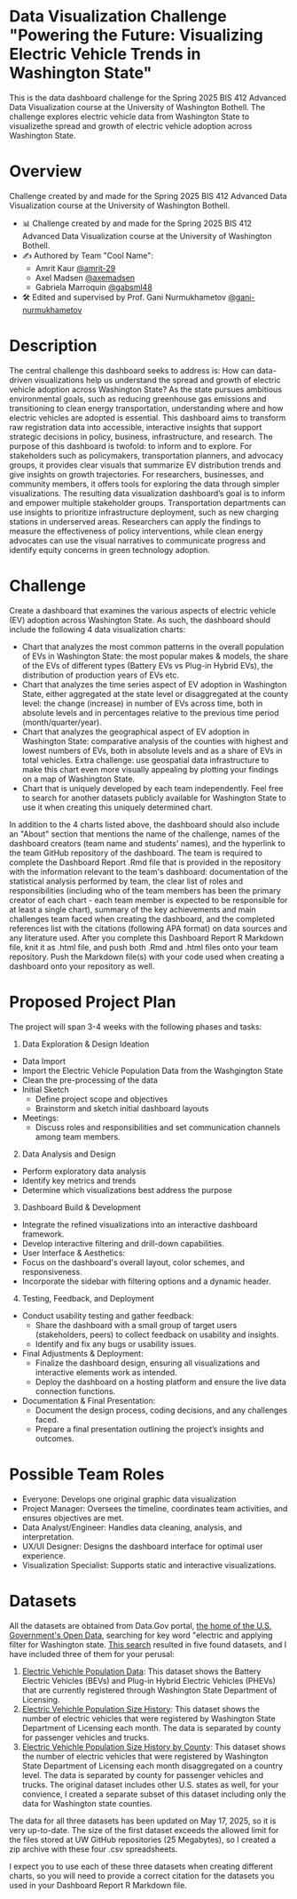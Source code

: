 # Data Visualization Challenge "Powering the Future: Visualizing Electric Vehicle Trends in Washington State"

This is the data dashboard challenge for the Spring 2025 BIS 412 Advanced Data Visualization course at the University of Washington Bothell. The challenge explores electric vehicle data from Washington State to visualizethe spread and growth of electric vehicle adoption across Washington State.


# Overview

Challenge created by and made for the Spring 2025 BIS 412 Advanced Data Visualization course at the University of Washington Bothell.

- 📊 Challenge created by and made for the Spring 2025 BIS 412 Advanced Data Visualization course at the University of Washington Bothell.
- ✍️ Authored by Team "Cool Name":
    - Amrit Kaur [@amrit-29](https://github.com/amrit-29)
    - Axel Madsen [@axemadsen](https://github.com/axemadsen)
    - Gabriela Marroquin [@gabsml48](https://github.com/gabsml48)
- 🛠️ Edited and supervised by Prof. Gani Nurmukhametov [@gani-nurmukhametov](https://github.com/gani-nurmukhametov)


# Description

The central challenge this dashboard seeks to address is: How can data-driven visualizations help us understand the spread and growth of electric vehicle adoption across Washington State?
As the state pursues ambitious environmental goals, such as reducing greenhouse gas emissions and transitioning to clean energy transportation, understanding where and how electric vehicles are adopted is essential. This dashboard aims to transform raw registration data into accessible, interactive insights that support strategic decisions in policy, business, infrastructure, and research.
The purpose of this dashboard is twofold: to inform and to explore. For stakeholders such as policymakers, transportation planners, and advocacy groups, it provides clear visuals that summarize EV distribution trends and give insights on growth trajectories. For researchers, businesses, and community members, it offers tools for exploring the data through simpler visualizations.
The resulting data visualization dashboard’s goal is to inform and empower multiple stakeholder groups. Transportation departments can use insights to prioritize infrastructure deployment, such as new charging stations in underserved areas. Researchers can apply the findings to measure the effectiveness of policy interventions, while clean energy advocates can use the visual narratives to communicate progress and identify equity concerns in green technology adoption.


# Challenge

Create a dashboard that examines the various aspects of electric vehicle (EV) adoption across Washington State. As such, the dashboard should include the following 4 data visualization charts:
- Chart that analyzes the most common patterns in the overall population of EVs in Washington State: the most popular makes & models, the share of the EVs of different types (Battery EVs vs Plug-in Hybrid EVs), the distribution of production years of EVs etc.
- Chart that analyzes the time series aspect of EV adoption in Washington State, either aggregated at the state level or disaggregated at the county level: the change (increase) in number of EVs across time, both in absolute levels and in percentages relative to the previous time period (month/quarter/year).
- Chart that analyzes the geographical aspect of EV adoption in Washington State: comparative analysis of the counties with highest and lowest numbers of EVs, both in absolute levels and as a share of EVs in total vehicles. Extra challenge: use geospatial data infrastructure to make this chart even more visually appealing by plotting your findings on a map of Washington State.
- Chart that is uniquely developed by each team independently. Feel free to search for another datasets publicly available for Washington State to use it when creating this uniquely determined chart.

In addition to the 4 charts listed above, the dashboard should also include an "About" section that mentions the name of the challenge, names of the dashboard creators (team name and students' names), and the hyperlink to the team GitHub repository of the dashboard. The team is required to complete the Dashboard Report .Rmd file that is provided in the repository with the information relevant to the team's dashboard: documentation of the statistical analysis performed by team, the clear list of roles and responsibilities (including who of the team members has been the primary creator of each chart - each team member is expected to be responsible for at least a single chart), summary of the key achievements and main challenges team faced when creating the dashboard, and the completed references list with the citations (following APA format) on data sources and any literature used. After you complete this Dashboard Report R Markdown file, knit it as .html file, and push both .Rmd and .html files onto your team repository. Push the Markdown file(s) with your code used when creating a dashboard onto your repository as well.


# Proposed Project Plan

The project will span 3-4 weeks with the following phases and tasks:

1. Data Exploration & Design Ideation
-	Data Import
  -	Import the Electric Vehicle Population Data from the Washgington State
  - Clean the pre-processing of the data
- Initial Sketch
  - Define project scope and objectives
  - Brainstorm and sketch initial dashboard layouts
- Meetings:
  -	Discuss roles and responsibilities and set communication channels among team members.
2. Data Analysis and Design
  -	Perform exploratory data analysis
  -	Identify key metrics and trends
  -	Determine which visualizations best address the purpose
3. Dashboard Build & Development
  - Integrate the refined visualizations into an interactive dashboard framework. 
  - Develop interactive filtering and drill-down capabilities.
  - User Interface & Aesthetics:
  - Focus on the dashboard's overall layout, color schemes, and responsiveness.
  - Incorporate the sidebar with filtering options and a dynamic header.     
4. Testing, Feedback, and Deployment
- Conduct usability testing and gather feedback:
    - Share the dashboard with a small group of target users (stakeholders, peers) to collect feedback on usability and insights.
    - Identify and fix any bugs or usability issues.
- Final Adjustments & Deployment:
    - Finalize the dashboard design, ensuring all visualizations and interactive elements work as intended.
    - Deploy the dashboard on a hosting platform and ensure the live data connection functions.
- Documentation & Final Presentation:
    - Document the design process, coding decisions, and any challenges faced.
    - Prepare a final presentation outlining the project’s insights and outcomes.


# Possible Team Roles

-	Everyone: Develops one original graphic data visualization
-	Project Manager: Oversees the timeline, coordinates team activities, and ensures objectives are met.
-	Data Analyst/Engineer: Handles data cleaning, analysis, and interpretation.
-	UX/UI Designer: Designs the dashboard interface for optimal user experience.
-	Visualization Specialist: Supports static and interactive visualizations.


# Datasets

All the datasets are obtained from Data.Gov portal, [the home of the U.S. Government's Open Data](https://data.gov/), searching for key word "electric and applying filter for Washington state. [This search](https://catalog.data.gov/organization/state-of-washington?q=electric) resulted in five found datasets, and I have included three of them for your perusal:

1. [Electric Vehichle Population Data](https://catalog.data.gov/dataset/electric-vehicle-population-data): This dataset shows the Battery Electric Vehicles (BEVs) and Plug-in Hybrid Electric Vehicles (PHEVs) that are currently registered through Washington State Department of Licensing.
2. [Electric Vehichle Population Size History](https://catalog.data.gov/dataset/electric-vehicle-population-size-history): This dataset shows the number of electric vehicles that were registered by Washington State Department of Licensing each month. The data is separated by county for passenger vehicles and trucks.
3. [Electric Vehichle Population Size History by County](https://catalog.data.gov/dataset/electric-vehicle-population-size-history-by-county): This dataset shows the number of electric vehicles that were registered by Washington State Department of Licensing each month disaggregated on a country level. The data is separated by county for passenger vehicles and trucks. The original dataset includes other U.S. states as well, for your convience, I created a separate subset of this dataset including only the data for Washington state counties. 

The data for all three datasets has been updated on May 17, 2025, so it is very up-to-date. The size of the first dataset exceeds the allowed limit for the files stored at UW GitHub repositories (25 Megabytes), so I created a zip archive with these four .csv spreadsheets.

I expect you to use each of these three datasets when creating different charts, so you will need to provide a correct citation for the datasets you used in your Dashboard Report R Markdown file. 
